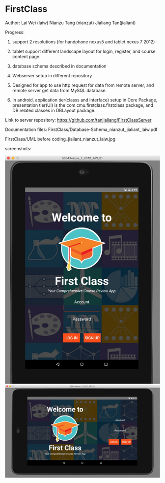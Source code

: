 # FirstClass

Author:
Lai Wei (laiw)
Nianzu Tang (nianzut)
Jialiang Tan(jialiant)

Progress:
1. support 2 resolutions (for handphone nexus5 and tablet nexus 7 2012)

2. tablet support different landscape layout for login, register, and course content page.

3. database schema described in documentation

4. Webserver setup in different repository

5. Designed for app to use http request for data from remote server, and remote server get data from MySQL database.

6. In android, application tier(classs and interface) setup in Core Package, presentation tier(UI) is the com.cmu.firstclass.firstclass package, and DB related classes in  DBLayout package.


Link to server repository:
https://github.com/tanjialiang/FirstClassServer

Documentation files:
FirstClass/Database-Schema_nianzut_jialiant_laiw.pdf

FirstClass/UML before coding_jialiant_nianzut_laiw.jpg


screenshots:

![Alt text](/screenshot_port.jpg?raw=true "login portrait")
![Alt text](/screenshot_land.jpg?raw=true "login landscape")
